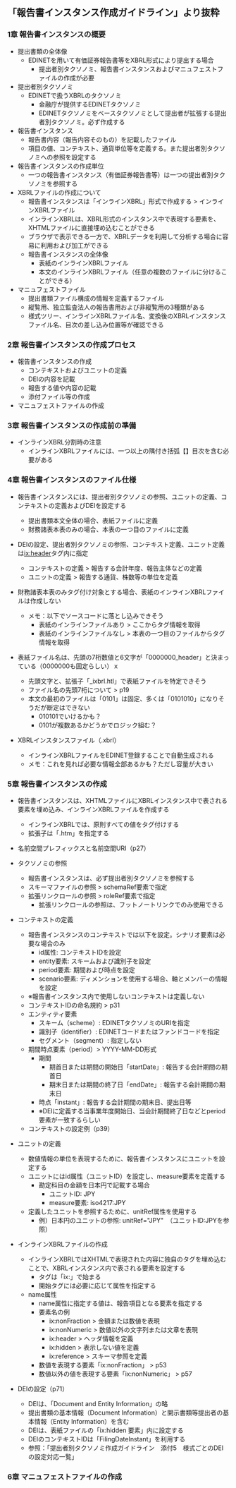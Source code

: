 ## 「報告書インスタンス作成ガイドライン」より抜粋
### 1章 報告書インスタンスの概要
- 提出書類の全体像
  - EDINETを用いて有価証券報告書等をXBRL形式により提出する場合
    - 提出者別タクソノミ、報告書インスタンスおよびマニュフェストファイルの作成が必要
- 提出者別タクソノミ
  - EDINETで扱うXBRLのタクソノミ
    - 金融庁が提供するEDINETタクソノミ
    - EDINETタクソノミをベースタクソノミとして提出者が拡張する提出者別タクソノミ。必ず作成する
- 報告書インスタンス
  - 報告書内容（報告内容そのもの）を記載したファイル
  - 項目の値、コンテキスト、通貨単位等を定義する。また提出者別タクソノミへの参照を設定する
- 報告書インスタンスの作成単位
  - 一つの報告書インスタンス（有価証券報告書等）は一つの提出者別タクソノミを参照する
- XBRLファイルの作成について
  - 報告書インスタンスは「インラインXBRL」形式で作成する > インラインXBRLファイル
  - インラインXBRLは、XBRL形式のインスタンス中で表現する要素を、XHTMLファイルに直接埋め込むことができる
  - ブラウザで表示できる一方で、XBRLデータを利用して分析する場合に容易に利用および加工ができる
  - 報告書インスタンスの全体像
    - 表紙のインラインXBRLファイル
    - 本文のインラインXBRLファイル（任意の複数のファイルに分けることができる）
- マニュフェストファイル
  - 提出書類ファイル構成の情報を定義するファイル
  - 縦覧用、独立監査法人の報告書用および非縦覧用の3種類がある
  - 様式ツリー、インラインXBRLファイル名、変換後のXBRLインスタンスファイル名、目次の差し込み位置等が確認できる

### 2章 報告書インスタンスの作成プロセス
- 報告書インスタンスの作成
  - コンテキストおよびユニットの定義
  - DEIの内容を記載
  - 報告する値や内容の記載
  - 添付ファイル等の作成
- マニュフェストファイルの作成

### 3章 報告書インスタンスの作成前の準備
- インラインXBRL分割時の注意
  - インラインXBRLファイルには、一つ以上の隅付き括弧【】目次を含む必要がある

### 4章 報告書インスタンスのファイル仕様
- 報告書インスタンスには、提出者別タクソノミの参照、ユニットの定義、コンテキストの定義およびDEIを設定する
  - 提出書類本文全体の場合、表紙ファイルに定義
  - 財務諸表本表のみの場合、本表の一つ目のファイルに定義
- DEIの設定、提出者別タクソノミの参照、コンテキスト定義、ユニット定義は<ix:header>タグ内に指定
  - コンテキストの定義 > 報告する会計年度、報告主体などの定義
  - ユニットの定義 > 報告する通貨、株数等の単位を定義
- 財務諸表本表のみタグ付け対象とする場合、表紙のインラインXBRLファイルは作成しない
  - メモ：以下でソースコードに落とし込みできそう
    - 表紙のインラインファイルあり > ここからタグ情報を取得
    - 表紙のインラインファイルなし > 本表の一つ目のファイルからタグ情報を取得

- 表紙ファイル名は、先頭の7桁数値と6文字が「0000000_header」と決まっている（0000000も固定らしい）ｘ
  - 先頭文字と、拡張子「_ixbrl.htl」で表紙ファイルを特定できそう
  - ファイル名の先頭7桁について > p19
  - 本文の最初のファイルは「0101」は固定、多くは「0101010」になりそうだが断定はできない
    - 010101でいけるかも？
    - 0101が複数あるかどうかでロジック組む？

- XBRLインスタンスファイル（.xbrl）
    - インラインXBRLファイルをEDINET登録することで自動生成される
    - メモ：これを見れば必要な情報全部あるかも？ただし容量が大きい

### 5章 報告書インスタンスの作成
- 報告書インスタンスは、XHTMLファイルにXBRLインスタンス中で表される要素を埋め込み、インラインXBRLファイルを作成する
  - インラインXBRLでは、原則すべての値をタグ付けする
  - 拡張子は「.htm」を指定する
- 名前空間プレフィックスと名前空間URI（p27）
- タクソノミの参照
  - 報告書インスタンスは、必ず提出者別タクソノミを参照する
  - スキーマファイルの参照 > schemaRef要素で指定
  - 拡張リンクロールの参照 > roleRef要素で指定
    - 拡張リンクロールの参照は、フットノートリンクでのみ使用できる

- コンテキストの定義
  - 報告書インスタンスのコンテキストでは以下を設定。シナリオ要素は必要な場合のみ
    - id属性: コンテキストIDを設定
    - entity要素: スキームおよび識別子を設定
    - period要素: 期間および時点を設定
    - scenario要素: ディメンションを使用する場合、軸とメンバーの情報を設定
  - ※報告書インスタンス内で使用しないコンテキストは定義しない
  - コンテキストIDの命名規約 > p31
  - エンティティ要素
    - スキーム（scheme）: EDINETタクソノミのURIを指定
    - 識別子（identifier）: EDINETコードまたはファンドコードを指定
    - セグメント（segment）: 指定しない
  - 期間時点要素（period）> YYYY-MM-DD形式
    - 期間
      - 期首日または期間の開始日「startDate」: 報告する会計期間の期首日
      - 期末日または期間の終了日「endDate」: 報告する会計期間の期末日
    - 時点「instant」: 報告する会計期間の期末日、提出日等
    - ※DEIに定義する当事業年度開始日、当会計期間終了日などとperiod要素が一致するらしい
  - コンテキストの設定例（p39）

- ユニットの定義
  - 数値情報の単位を表現するために、報告書インスタンスにユニットを設定する
  - ユニットにはid属性（ユニットID）を設定し、measure要素を定義する
    - 勘定科目の金額を日本円で記載する場合
      - ユニットID: JPY
      - measure要素: iso4217:JPY
  - 定義したユニットを参照するために、unitRef属性を使用する
    - 例）日本円のユニットの参照: unitRef="JPY"　（ユニットID:JPYを参照）

- インラインXBRLファイルの作成
  - インラインXBRLではXHTMLで表現された内容に独自のタグを埋め込むことで、XBRLインスタンス内で表される要素を設定する
    - タグは「ix:」で始まる
    - 開始タグには必要に応じて属性を指定する
  - name属性
    - name属性に指定する値は、報告項目となる要素を指定する
    - 要素名の例
      - ix:nonFraction > 金額または数値を表現
      - ix:nonNumeric > 数値以外の文字列または文章を表現
      - ix:header > ヘッダ情報を定義
      - ix:hidden > 表示しない値を定義
      - ix:reference > スキーマ参照を定義
    - 数値を表現する要素「ix:nonFraction」 > p53
    - 数値以外の値を表現する要素「ix:nonNumeric」 > p57

- DEIの設定（p71）
  - DEIは、「Document and Entity Information」の略
  - 提出書類の基本情報（Document Information）と開示書類等提出者の基本情報（Entity Information）を含む
  - DEIは、表紙ファイルの「ix:hidden 要素」内に設定する
  - DEIのコンテキストIDは「FilingDateInstant」を利用する
  - 参照：「提出者別タクソノミ作成ガイドライン　添付5　様式ごとのDEIの設定対応一覧」

### 6章 マニュフェストファイルの作成
